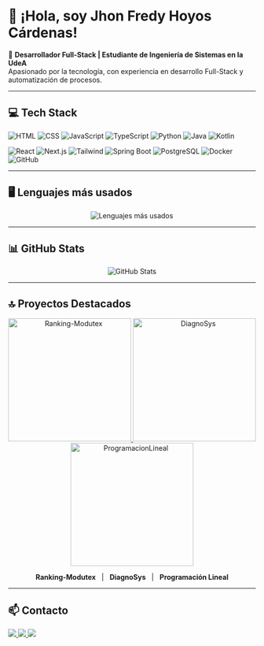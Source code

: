 # 👋 ¡Hola, soy Jhon Fredy Hoyos Cárdenas!  

🎯 **Desarrollador Full-Stack | Estudiante de Ingeniería de Sistemas en la UdeA**  
Apasionado por la tecnología, con experiencia en desarrollo Full-Stack y automatización de procesos.

---

## 💻 Tech Stack
<p>
  <img alt="HTML" src="https://img.shields.io/badge/HTML5-E34F26?style=for-the-badge&logo=html5&logoColor=white" />
  <img alt="CSS" src="https://img.shields.io/badge/CSS3-1572B6?style=for-the-badge&logo=css3&logoColor=white" />
  <img alt="JavaScript" src="https://img.shields.io/badge/JavaScript-F7DF1E?style=for-the-badge&logo=javascript&logoColor=black" />
  <img alt="TypeScript" src="https://img.shields.io/badge/TypeScript-3178C6?style=for-the-badge&logo=typescript&logoColor=white" />
  <img alt="Python" src="https://img.shields.io/badge/Python-3776AB?style=for-the-badge&logo=python&logoColor=white" />
  <img alt="Java" src="https://img.shields.io/badge/Java-ED8B00?style=for-the-badge&logo=java&logoColor=white" />
  <img alt="Kotlin" src="https://img.shields.io/badge/Kotlin-0095D5?style=for-the-badge&logo=kotlin&logoColor=white" />
</p>
<p>
  <img alt="React" src="https://img.shields.io/badge/React-61DAFB?style=for-the-badge&logo=react&logoColor=black" />
  <img alt="Next.js" src="https://img.shields.io/badge/Next.js-000000?style=for-the-badge&logo=nextdotjs&logoColor=white" />
  <img alt="Tailwind" src="https://img.shields.io/badge/TailwindCSS-06B6D4?style=for-the-badge&logo=tailwind-css&logoColor=white" />
  <img alt="Spring Boot" src="https://img.shields.io/badge/Spring_Boot-6DB33F?style=for-the-badge&logo=spring&logoColor=white" />
  <img alt="PostgreSQL" src="https://img.shields.io/badge/PostgreSQL-316192?style=for-the-badge&logo=postgresql&logoColor=white" />
  <img alt="Docker" src="https://img.shields.io/badge/Docker-2496ED?style=for-the-badge&logo=docker&logoColor=white" />
  <img alt="GitHub" src="https://img.shields.io/badge/GitHub-181717?style=for-the-badge&logo=github&logoColor=white" />
</p>

---

## 🖥️ Lenguajes más usados

<p align="center">
  <img src="https://github-readme-stats.vercel.app/api/top-langs/?username=FredyHoyos&layout=compact&theme=radical" alt="Lenguajes más usados" />
</p>

---

## 📊 GitHub Stats
<p align="center">
  <img src="https://github-readme-stats.vercel.app/api?username=FredyHoyos&show_icons=true&count_private=true&theme=radical" alt="GitHub Stats" />
</p>

---

## 🔝 Proyectos Destacados

<p align="center">
  <a href="https://github.com/FredyHoyos/Ranking-Modutex" target="_blank">
    <img width="250" alt="Ranking-Modutex" src="https://github.com/user-attachments/assets/e7bb0a67-73d8-4b95-acea-c8fc3472136a" />
  </a>
  <a href="https://github.com/FredyHoyos/DiagnoSys" target="_blank">
    <img width="250" alt="DiagnoSys" src="https://github.com/user-attachments/assets/707d1478-2d0e-4e88-b4a7-13c62f91b10a" />
  </a>
  <a href="https://github.com/FredyHoyos/ProgramacionLineal" target="_blank">
    <img width="250" alt="ProgramacionLineal" src="https://github.com/user-attachments/assets/14ba1ba3-062e-4e4a-a9b3-111f6c2c3adc" />
  </a>
</p>

<p align="center">
  <b>Ranking-Modutex</b> &nbsp;&nbsp;|&nbsp;&nbsp; <b>DiagnoSys</b> &nbsp;&nbsp;|&nbsp;&nbsp; <b>Programación Lineal</b>
</p>



---

## 📫 Contacto
<p>
  <a href="mailto:frediicardenas1234@gmail.com">
    <img src="https://img.shields.io/badge/Email-D14836?style=for-the-badge&logo=gmail&logoColor=white" />
  </a>
  <a href="https://www.linkedin.com/in/fredy-c´ardenas-a4072731a">
    <img src="https://img.shields.io/badge/LinkedIn-0A66C2?style=for-the-badge&logo=linkedin&logoColor=white" />
  </a>
  <a href="https://github.com/FredyHoyos">
    <img src="https://img.shields.io/badge/GitHub-181717?style=for-the-badge&logo=github&logoColor=white" />
  </a>
</p>

